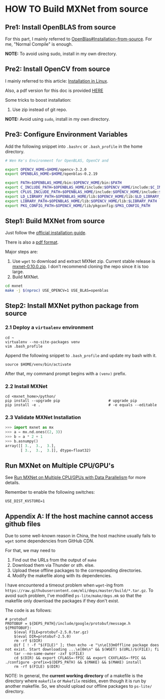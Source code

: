 # HOW TO Build MXNet from source

## Pre1: Install OpenBLAS from source

For this part, I mainly referred to [OpenBlas#Installation-from-source](https://github.com/xianyi/OpenBLAS#installation-from-source). For me, "Normal Compile" is enough.

**NOTE:** To avoid using sudo, install in my own directory.

## Pre2: Install OpenCV from source

I mainly referred to this article: [Installation in Linux](http://docs.opencv.org/2.4/doc/tutorials/introduction/linux_install/linux_install.html).

Also, a pdf version for this doc is provided [HERE](appendix/Installation_in_Linux-OpenCV_2.4.13.pdf)

Some tricks to boost installation:

1. Use zip instead of git repo.


**NOTE:** Avoid using `sudo`, install in my own directory.

## Pre3: Configure Environment Variables

Add the following snippet into `.bashrc` or `.bash_profile` in the home directory.

```sh
# Wen Ke's Environment for OpenBLAS, OpenCV and 

export OPENCV_HOME=$HOME/opencv-3.2.0
export OPENBLAS_HOME=$HOME/openblas-0.2.19

export PATH=$OPENBLAS_HOME/bin:$OPENCV_HOME/bin:$PATH
export C_INCLUDE_PATH=$OPENBLAS_HOME/include:$OPENCV_HOME/include:$C_INCLUDE_PATH
export CPLUS_INCLUDE_PATH=$OPENBLAS_HOME/include:$OPENCV_HOME/include:$CPLUS_INCLUDE_PATH
export LD_LIBRARY_PATH=$OPENBLAS_HOME/lib:$OPENCV_HOME/lib:$LD_LIBRARY_PATH
export LIBRARY_PATH=$OPENBLAS_HOME/lib:$OPENCV_HOME/lib:$LIBRARY_PATH
export PKG_CONFIG_PATH=$OPENCV_HOME/lib/pkgconfig:$PKG_CONFIG_PATH
```

## Step1: Build MXNet from source

Just follow the [official installation guide](http://mxnet.io/get_started/install.html).

There is also a [pdf format](appendix/Installing_MXNet_mxnet_documentation.pdf).

Major steps are:

1. Use `wget` to download and extract MXNet zip. Current stable release is [mxnet-0.10.0.zip](https://codeload.github.com/dmlc/mxnet/zip/v0.10.0). I don't recommend cloning the repo since it is too large.
2. Build MXNet.

```sh
cd mxnet
make -j $(nproc) USE_OPENCV=1 USE_BLAS=openblas
```

## Step2: Install MXNet python package from source

### 2.1 Deploy a `virtualenv` environment

```shell
cd ~
virtualenv --no-site-packages venv
vim .bash_profile
```

Append the following snippet to  `.bash_profile` and update my bash with it.

```shell
source $HOME/venv/bin/activate
```

After that, my command prompt begins with a `(venv)` prefix.

### 2.2 Install MXNet

```shell
cd <mxnet_home>/python/
pip install --upgrade pip                      # upgrade pip
pip install -e .                               # -e equals --editable
```

### 2.3 Validate MXNet Installation

```python
>>> import mxnet as mx
>>> a = mx.nd.ones((2, 3))
>>> b = a * 2 + 1
>>> b.asnumpy()
array([[ 3.,  3.,  3.],
       [ 3.,  3.,  3.]], dtype=float32)
```



## Run MXNet on Multiple CPU/GPU's

See [Run MXNet on Multiple CPU/GPUs with Data Parallelism](http://mxnet.io/how_to/multi_devices.html) for more details.

Remember to enable the following switches:

```
USE_DIST_KVSTORE=1
```

## Appendix A: If the host machine cannot access github files

Due to some well-known reason in China, the host machine usually fails to `wget` some dependencies from GitHub CDN.

For that, we may need to

1. Find out the URLs from the output of `make`
2. Download them via Thunder or sth. else.
3. Upload these offline packages to the corresponding directories.
4. Modify the makefile along with its dependencies.

I have encountered a timeout problem when `wget`-ing from `https://raw.githubusercontent.com/mli/deps/master/build/*.tar.gz`. To avoid such problem, I've modified `ps-lite/make/deps.mk` so that the makefile only download the packages if they don't exist. 

The code is as follows:

```shell
# protobuf
PROTOBUF = ${DEPS_PATH}/include/google/protobuf/message.h
${PROTOBUF}:
	$(eval FILE=protobuf-2.5.0.tar.gz)
	$(eval DIR=protobuf-2.5.0)
	rm -rf $(DIR)
	@if [ ! -f "$(FILE)" ]; then echo -e "\n\e[33mOffline package does not exist. Start downloading ...\e[0m\n" && $(WGET) $(URL)/$(FILE); fi
	tar --no-same-owner -zxf $(FILE)
	cd $(DIR) && export CFLAGS=-fPIC && export CXXFLAGS=-fPIC && ./configure -prefix=$(DEPS_PATH) && $(MAKE) && $(MAKE) install
	rm -rf $(FILE) $(DIR)
```

NOTE: In general, the **current working directory** of a makefile is the directory where `makefile` or `Makefile` resides, even though it is run by another makefile. So, we should upload our offline packages to `ps-lite/` directory.

